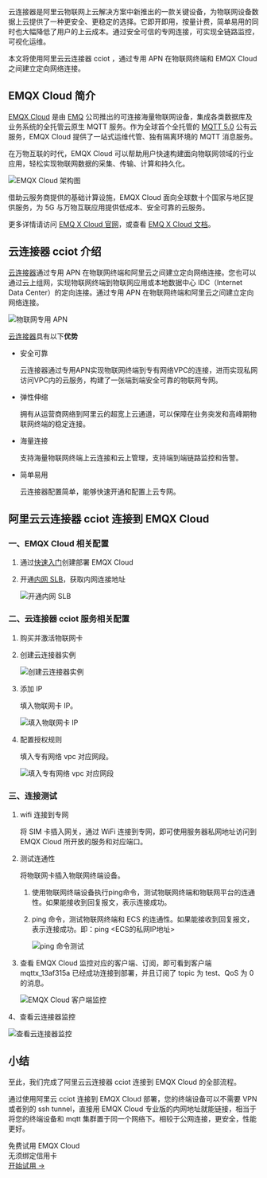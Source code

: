 云连接器是阿里云物联网上云解决方案中新推出的一款关键设备，为物联网设备数据上云提供了一种更安全、更稳定的选择。它即开即用，按量计费，简单易用的同时也大幅降低了用户的上云成本。通过安全可信的专网连接，可实现全链路监控，可视化运维。

本文将使用阿里云云连接器 cciot ，通过专用 APN 在物联网终端和 EMQX Cloud 之间建立定向网络连接。

## EMQX Cloud 简介

[EMQX Cloud](https://www.emqx.com/zh/cloud) 是由 [EMQ](https://www.emqx.com/zh) 公司推出的可连接海量物联网设备，集成各类数据库及业务系统的全托管云原生 MQTT 服务。作为全球首个全托管的 [MQTT 5.0](https://www.emqx.com/zh/mqtt/mqtt5) 公有云服务，EMQX Cloud 提供了一站式运维代管、独有隔离环境的 MQTT 消息服务。

在万物互联的时代，EMQX Cloud 可以帮助用户快速构建面向物联网领域的行业应用，轻松实现物联网数据的采集、传输、计算和持久化。

![EMQX Cloud 架构图](https://assets.emqx.com/images/ffd61b092d9165be0bd9c78d1e62a721.png)

借助云服务商提供的基础计算设施，EMQX Cloud 面向全球数十个国家与地区提供服务，为 5G 与万物互联应用提供低成本、安全可靠的云服务。

更多详情请访问 [EMQ X Cloud 官网](https://www.emqx.com/zh/cloud)，或查看 [EMQ X Cloud 文档](https://docs.emqx.com/zh/cloud/latest/)。


## 云连接器 cciot 介绍

[云连接器](https://help.aliyun.com/document_detail/323473.html)通过专用 APN 在物联网终端和阿里云之间建立定向网络连接。您也可以通过云上组网，实现物联网终端到物联网应用或本地数据中心 IDC（Internet Data Center）的定向连接。通过专用 APN 在物联网终端和阿里云之间建立定向网络连接。

![物联网专用 APN](https://assets.emqx.com/images/51b81906161bd2eb01aae8e851339acf.png)

[云连接器](https://help.aliyun.com/document_detail/323473.html)具有以下**优势**

- 安全可靠

  云连接器通过专用APN实现物联网终端到专有网络VPC的连接，进而实现私网访问VPC内的云服务，构建了一张端到端安全可靠的物联网专网。

- 弹性伸缩

  拥有从运营商网络到阿里云的超宽上云通道，可以保障在业务突发和高峰期物联网终端的稳定连接。

- 海量连接

  支持海量物联网终端上云连接和云上管理，支持端到端链路监控和告警。

- 简单易用

  云连接器配置简单，能够快速开通和配置上云专网。

 
## 阿里云云连接器 cciot 连接到 EMQX Cloud

### 一、EMQX Cloud 相关配置

1. 通过[快速入门](https://docs.emqx.com/zh/cloud/latest/quick_start/create_free_trial.html)创建部署 EMQX Cloud

2. 开通[内网 SLB](https://docs.emqx.com/zh/cloud/latest/vas/intranet-lb.html)，获取内网连接地址

   ![开通内网 SLB](https://assets.emqx.com/images/7169c5aea99a1305e74a7f746e84132a.png)

### 二、云连接器 cciot 服务相关配置

1. 购买并激活物联网卡

2. 创建云连接器实例

   ![创建云连接器实例](https://assets.emqx.com/images/c127d903bad7f53553abb00bd4d80ce0.png)

3. 添加 IP

   填入物联网卡 IP。

   ![填入物联网卡 IP](https://assets.emqx.com/images/642486b81430b9a50da47e88dfc7c02f.png)

4. 配置授权规则

   填入专有网络 vpc 对应网段。

   ![填入专有网络 vpc 对应网段](https://assets.emqx.com/images/a84e37236b030bb5035c896e40ec0a21.png)

### 三、连接测试

1. wifi 连接到专网

   将 SIM 卡插入网关，通过 WiFi 连接到专网，即可使用服务器私网地址访问到 EMQX Cloud 所开放的服务和对应端口。

2. 测试连通性

   将物联网卡插入物联网终端设备。

   1. 使用物联网终端设备执行ping命令，测试物联网终端和物联网平台的连通性。如果能接收到回复报文，表示连接成功。

   2. ping 命令，测试物联网终端和 ECS 的连通性。如果能接收到回复报文，表示连接成功。即：ping <ECS的私网IP地址>
   
      ![ping 命令测试](https://assets.emqx.com/images/ede381687f2c174d688e1d0838e27464.png)

3. 查看 EMQX Cloud 监控对应的客户端、订阅，即可看到客户端 mqttx_13af315a 已经成功连接到部署，并且订阅了 topic 为 test、QoS 为 0 的消息。

   ![EMQX Cloud 客户端监控](https://assets.emqx.com/images/d083fcfd5029e326cfba04c3b6c609ea.png)

4、查看云连接器监控

   ![查看云连接器监控](https://assets.emqx.com/images/04160f9753126f3e710b623c00f1bbc4.png)

## 小结

至此，我们完成了阿里云云连接器 cciot 连接到 EMQX Cloud 的全部流程。

通过使用阿里云 cciot 连接到 EMQX Cloud 部署，您的终端设备可以不需要 VPN 或者别的 ssh tunnel，直接用 EMQX Cloud 专业版的内网地址就能链接，相当于将您的终端设备和 mqtt 集群置于同一个网络下。相较于公网连接，更安全，性能更好。


<section class="promotion">
    <div>
        免费试用 EMQX Cloud
        <div class="is-size-14 is-text-normal has-text-weight-normal">无须绑定信用卡</div>
    </div>
    <a href="https://www.emqx.com/zh/signup?continue=https://cloud.emqx.com/console/deployments/0?oper=new" class="button is-gradient px-5">开始试用 →</a >
</section>

